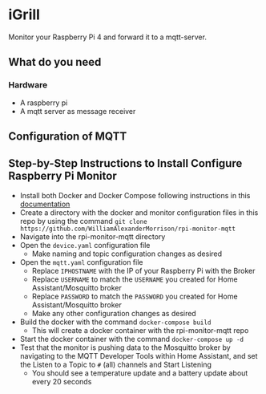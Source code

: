 # iGrill
Monitor your Raspberry Pi 4 and forward it to a mqtt-server.

## What do you need
### Hardware
* A raspberry pi
* A mqtt server as message receiver

## Configuration of MQTT

## Step-by-Step Instructions to Install Configure Raspberry Pi Monitor
* Install both Docker and Docker Compose following instructions in this [documentation](https://withblue.ink/2019/07/13/yes-you-can-run-docker-on-raspbian.html)
* Create a directory with the docker and monitor configuration files in this repo by using the command `git clone https://github.com/WilliamAlexanderMorrison/rpi-monitor-mqtt`
* Navigate into the rpi-monitor-mqtt directory 
* Open the `device.yaml` configuration file 
  * Make naming and topic configuration changes as desired
* Open the `mqtt.yaml` configuration file
  * Replace `IPHOSTNAME` with the IP of your Raspberry Pi with the Broker
  * Replace `USERNAME` to match the `USERNAME` you created for Home Assistant/Mosquitto broker
  * Replace `PASSWORD` to match the `PASSWORD` you created for Home Assistant/Mosquitto broker
  * Make any other configuration changes as desired
* Build the docker with the command `docker-compose build`
  * This will create a docker container with the rpi-monitor-mqtt repo
* Start the docker container with the command `docker-compose up -d`
* Test that the monitor is pushing data to the Mosquitto broker by navigating to the MQTT Developer Tools within Home Assistant, and set the Listen to a Topic to `#` (all) channels and Start Listening
  * You should see a temperature update and a battery update about every 20 seconds
